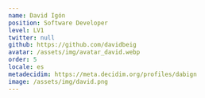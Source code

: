 ```yaml
---
name: David Igón
position: Software Developer
level: LV1
twitter: null
github: https://github.com/davidbeig
avatar: /assets/img/avatar_david.webp
order: 5
locale: es
metadecidim: https://meta.decidim.org/profiles/dabign
image: /assets/img/david.png
---
```

